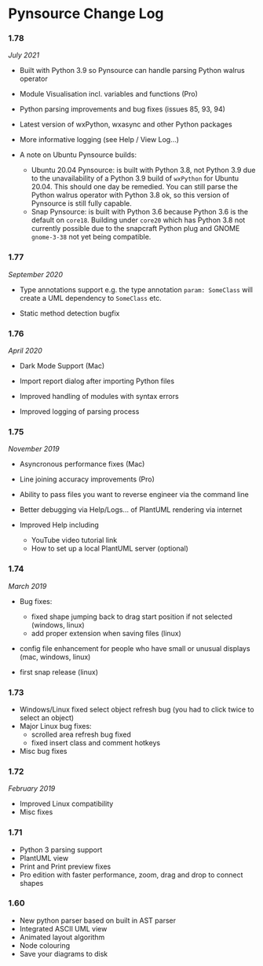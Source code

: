 # Pynsource Change Log

### 1.78

*July 2021*

- Built with Python 3.9 so Pynsource can handle parsing Python walrus operator
- Module Visualisation incl. variables and functions (Pro)
- Python parsing improvements and bug fixes (issues 85, 93, 94)
- Latest version of wxPython, wxasync and other Python packages
- More informative logging (see Help / View Log...)

- A note on Ubuntu Pynsource builds:
  - Ubuntu 20.04 Pynsource: is built with Python 3.8, not Python 3.9 due to the unavailability of a Python 3.9 build of `wxPython` for Ubuntu 20.04. This should one day be remedied. You can still parse the Python walrus operator with Python 3.8 ok, so this version of Pynsource is still fully capable.
  - Snap Pynsource: is built with Python 3.6 because Python 3.6 is the default on `core18`. Building under `core20` which has Python 3.8 not currently possible due to the snapcraft Python plug and GNOME `gnome-3-38` not yet being compatible.

### 1.77

*September 2020*

- Type annotations support e.g. the type annotation `param: SomeClass` will create a UML dependency to `SomeClass` etc.

- Static method detection bugfix

### 1.76 

*April 2020*

- Dark Mode Support (Mac)

- Import report dialog after importing Python files

- Improved handling of modules with syntax errors

- Improved logging of parsing process

### 1.75

*November 2019*

- Asyncronous performance fixes (Mac)

- Line joining accuracy improvements (Pro)

- Ability to pass files you want to reverse engineer via the command line

- Better debugging via Help/Logs... of PlantUML rendering via internet

- Improved Help including
  - YouTube video tutorial link
  - How to set up a local PlantUML server (optional)

### 1.74

*March 2019*

- Bug fixes:
    - fixed shape jumping back to drag start position if not selected (windows, linux)
    - add proper extension when saving files (linux)

- config file enhancement for people who have small or unusual displays (mac, windows, linux)

- first snap release (linux)

### 1.73

- Windows/Linux fixed select object refresh bug
  (you had to click twice to select an object)
- Major Linux bug fixes: 
  - scrolled area refresh bug fixed
  - fixed insert class and comment hotkeys
- Misc bug fixes

### 1.72

*February 2019*

- Improved Linux compatibility
- Misc fixes

### 1.71

- Python 3 parsing support
- PlantUML view
- Print and Print preview fixes
- Pro edition with faster performance, zoom, drag and drop to connect shapes

### 1.60

- New python parser based on built in AST parser
- Integrated ASCII UML view
- Animated layout algorithm
- Node colouring 
- Save your diagrams to disk
